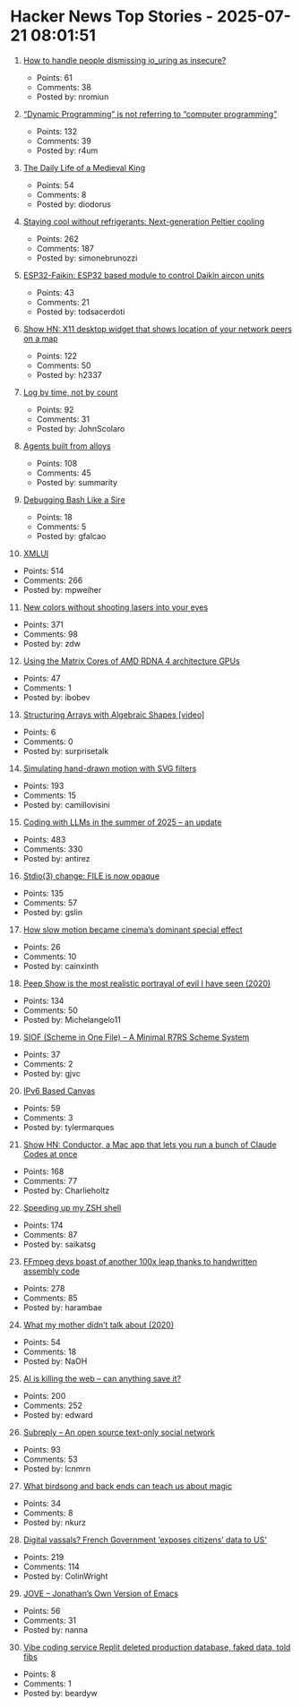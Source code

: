 # Hacker News Top Stories - 2025-07-21 08:01:51

1. [How to handle people dismissing io_uring as insecure?](https://github.com/axboe/liburing/discussions/1047)
   - Points: 61
   - Comments: 38
   - Posted by: nromiun

2. [“Dynamic Programming” is not referring to “computer programming”](https://www.vidarholen.net/contents/blog/?p=1172)
   - Points: 132
   - Comments: 39
   - Posted by: r4um

3. [The Daily Life of a Medieval King](https://www.medievalists.net/2025/07/medieval-king-daily-life/)
   - Points: 54
   - Comments: 8
   - Posted by: diodorus

4. [Staying cool without refrigerants: Next-generation Peltier cooling](https://news.samsung.com/global/interview-staying-cool-without-refrigerants-how-samsung-is-pioneering-next-generation-peltier-cooling)
   - Points: 262
   - Comments: 187
   - Posted by: simonebrunozzi

5. [ESP32-Faikin: ESP32 based module to control Daikin aircon units](https://github.com/revk/ESP32-Faikin)
   - Points: 43
   - Comments: 21
   - Posted by: todsacerdoti

6. [Show HN: X11 desktop widget that shows location of your network peers on a map](https://github.com/h2337/connmap)
   - Points: 122
   - Comments: 50
   - Posted by: h2337

7. [Log by time, not by count](https://johnscolaro.xyz/blog/log-by-time-not-by-count)
   - Points: 92
   - Comments: 31
   - Posted by: JohnScolaro

8. [Agents built from alloys](https://xbow.com/blog/alloy-agents/)
   - Points: 108
   - Comments: 45
   - Posted by: summarity

9. [Debugging Bash Like a Sire](https://blog.brujordet.no/post/bash/debugging_bash_like_a_sire/)
   - Points: 18
   - Comments: 5
   - Posted by: gfalcao

10. [XMLUI](https://blog.jonudell.net/2025/07/18/introducing-xmlui/)
   - Points: 514
   - Comments: 266
   - Posted by: mpweiher

11. [New colors without shooting lasers into your eyes](https://dynomight.net/colors/)
   - Points: 371
   - Comments: 98
   - Posted by: zdw

12. [Using the Matrix Cores of AMD RDNA 4 architecture GPUs](https://gpuopen.com/learn/using_matrix_core_amd_rdna4/)
   - Points: 47
   - Comments: 1
   - Posted by: ibobev

13. [Structuring Arrays with Algebraic Shapes [video]](https://www.youtube.com/watch?v=3Lbs0pJ_OHI)
   - Points: 6
   - Comments: 0
   - Posted by: surprisetalk

14. [Simulating hand-drawn motion with SVG filters](https://camillovisini.com/coding/simulating-hand-drawn-motion-with-svg-filters)
   - Points: 193
   - Comments: 15
   - Posted by: camillovisini

15. [Coding with LLMs in the summer of 2025 – an update](https://antirez.com/news/154)
   - Points: 483
   - Comments: 330
   - Posted by: antirez

16. [Stdio(3) change: FILE is now opaque](https://undeadly.org/cgi?action=article;sid=20250717103345)
   - Points: 135
   - Comments: 57
   - Posted by: gslin

17. [How slow motion became cinema’s dominant special effect](https://newrepublic.com/article/196262/slow-motion-became-cinema-dominant-special-effect-downtime)
   - Points: 26
   - Comments: 10
   - Posted by: cainxinth

18. [Peep Show is the most realistic portrayal of evil I have seen (2020)](https://mattlakeman.org/2020/01/22/peep-show-the-most-realistic-portrayal-of-evil-ive-ever-seen/)
   - Points: 134
   - Comments: 50
   - Posted by: Michelangelo11

19. [SIOF (Scheme in One File) – A Minimal R7RS Scheme System](https://github.com/false-schemers/siof)
   - Points: 37
   - Comments: 2
   - Posted by: gjvc

20. [IPv6 Based Canvas](https://canvas.openbased.org/)
   - Points: 59
   - Comments: 3
   - Posted by: tylermarques

21. [Show HN: Conductor, a Mac app that lets you run a bunch of Claude Codes at once](https://conductor.build/)
   - Points: 168
   - Comments: 77
   - Posted by: Charlieholtz

22. [Speeding up my ZSH shell](https://scottspence.com/posts/speeding-up-my-zsh-shell)
   - Points: 174
   - Comments: 87
   - Posted by: saikatsg

23. [FFmpeg devs boast of another 100x leap thanks to handwritten assembly code](https://www.tomshardware.com/software/the-biggest-speedup-ive-seen-so-far-ffmpeg-devs-boast-of-another-100x-leap-thanks-to-handwritten-assembly-code)
   - Points: 278
   - Comments: 85
   - Posted by: harambae

24. [What my mother didn’t talk about (2020)](https://www.buzzfeednews.com/article/karolinawaclawiak/what-my-mother-didnt-talk-about-karolina-waclawiak)
   - Points: 54
   - Comments: 18
   - Posted by: NaOH

25. [AI is killing the web – can anything save it?](https://www.economist.com/business/2025/07/14/ai-is-killing-the-web-can-anything-save-it)
   - Points: 200
   - Comments: 252
   - Posted by: edward

26. [Subreply – An open source text-only social network](https://github.com/lucianmarin/subreply)
   - Points: 93
   - Comments: 53
   - Posted by: lcnmrn

27. [What birdsong and back ends can teach us about magic](https://digitalseams.com/blog/what-birdsong-and-backends-can-teach-us-about-magic)
   - Points: 34
   - Comments: 8
   - Posted by: nkurz

28. [Digital vassals? French Government ‘exposes citizens’ data to US'](https://brusselssignal.eu/2025/07/digital-vassals-french-government-exposes-citizens-data-to-us/)
   - Points: 219
   - Comments: 114
   - Posted by: ColinWright

29. [JOVE – Jonathan’s Own Version of Emacs](https://github.com/jonmacs/jove/)
   - Points: 56
   - Comments: 31
   - Posted by: nanna

30. [Vibe coding service Replit deleted production database, faked data, told fibs](https://www.theregister.com/2025/07/21/replit_saastr_vibe_coding_incident/)
   - Points: 8
   - Comments: 1
   - Posted by: beardyw

